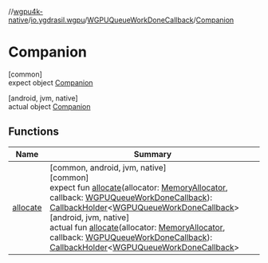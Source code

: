 //[wgpu4k-native](../../../../index.md)/[io.ygdrasil.wgpu](../../index.md)/[WGPUQueueWorkDoneCallback](../index.md)/[Companion](index.md)

# Companion

[common]\
expect object [Companion](index.md)

[android, jvm, native]\
actual object [Companion](index.md)

## Functions

| Name | Summary |
|---|---|
| [allocate](allocate.md) | [common, android, jvm, native]<br>[common]<br>expect fun [allocate](allocate.md)(allocator: [MemoryAllocator](../../../ffi/-memory-allocator/index.md), callback: [WGPUQueueWorkDoneCallback](../index.md)): [CallbackHolder](../../../ffi/-callback-holder/index.md)&lt;[WGPUQueueWorkDoneCallback](../index.md)&gt;<br>[android, jvm, native]<br>actual fun [allocate](allocate.md)(allocator: [MemoryAllocator](../../../ffi/-memory-allocator/index.md), callback: [WGPUQueueWorkDoneCallback](../index.md)): [CallbackHolder](../../../ffi/-callback-holder/index.md)&lt;[WGPUQueueWorkDoneCallback](../index.md)&gt; |